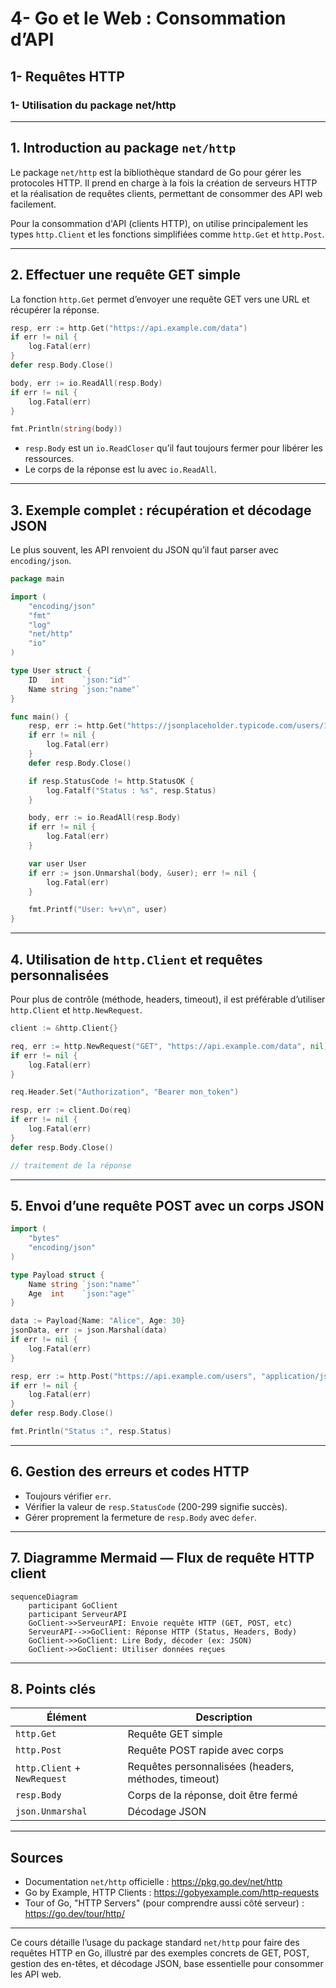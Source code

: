 # 4- Go et le Web : Consommation d’API  
## 1- Requêtes HTTP  
### 1- Utilisation du package net/http

---

## 1. Introduction au package `net/http`  

Le package `net/http` est la bibliothèque standard de Go pour gérer les protocoles HTTP. Il prend en charge à la fois la création de serveurs HTTP et la réalisation de requêtes clients, permettant de consommer des API web facilement.  

Pour la consommation d'API (clients HTTP), on utilise principalement les types `http.Client` et les fonctions simplifiées comme `http.Get` et `http.Post`.  

---

## 2. Effectuer une requête GET simple  

La fonction `http.Get` permet d’envoyer une requête GET vers une URL et récupérer la réponse.

```go
resp, err := http.Get("https://api.example.com/data")
if err != nil {
    log.Fatal(err)
}
defer resp.Body.Close()

body, err := io.ReadAll(resp.Body)
if err != nil {
    log.Fatal(err)
}

fmt.Println(string(body))
```

- `resp.Body` est un `io.ReadCloser` qu’il faut toujours fermer pour libérer les ressources.  
- Le corps de la réponse est lu avec `io.ReadAll`.  

---

## 3. Exemple complet : récupération et décodage JSON  

Le plus souvent, les API renvoient du JSON qu’il faut parser avec `encoding/json`.

```go
package main

import (
    "encoding/json"
    "fmt"
    "log"
    "net/http"
    "io"
)

type User struct {
    ID   int    `json:"id"`
    Name string `json:"name"`
}

func main() {
    resp, err := http.Get("https://jsonplaceholder.typicode.com/users/1")
    if err != nil {
        log.Fatal(err)
    }
    defer resp.Body.Close()

    if resp.StatusCode != http.StatusOK {
        log.Fatalf("Status : %s", resp.Status)
    }

    body, err := io.ReadAll(resp.Body)
    if err != nil {
        log.Fatal(err)
    }

    var user User
    if err := json.Unmarshal(body, &user); err != nil {
        log.Fatal(err)
    }

    fmt.Printf("User: %+v\n", user)
}
```

---

## 4. Utilisation de `http.Client` et requêtes personnalisées  

Pour plus de contrôle (méthode, headers, timeout), il est préférable d’utiliser `http.Client` et `http.NewRequest`.

```go
client := &http.Client{}

req, err := http.NewRequest("GET", "https://api.example.com/data", nil)
if err != nil {
    log.Fatal(err)
}

req.Header.Set("Authorization", "Bearer mon_token")

resp, err := client.Do(req)
if err != nil {
    log.Fatal(err)
}
defer resp.Body.Close()

// traitement de la réponse
```

---

## 5. Envoi d’une requête POST avec un corps JSON  

```go
import (
    "bytes"
    "encoding/json"
)

type Payload struct {
    Name string `json:"name"`
    Age  int    `json:"age"`
}

data := Payload{Name: "Alice", Age: 30}
jsonData, err := json.Marshal(data)
if err != nil {
    log.Fatal(err)
}

resp, err := http.Post("https://api.example.com/users", "application/json", bytes.NewBuffer(jsonData))
if err != nil {
    log.Fatal(err)
}
defer resp.Body.Close()

fmt.Println("Status :", resp.Status)
```

---

## 6. Gestion des erreurs et codes HTTP  

- Toujours vérifier `err`.  
- Vérifier la valeur de `resp.StatusCode` (200-299 signifie succès).  
- Gérer proprement la fermeture de `resp.Body` avec `defer`.  

---

## 7. Diagramme Mermaid — Flux de requête HTTP client  

```mermaid
sequenceDiagram
    participant GoClient
    participant ServeurAPI
    GoClient->>ServeurAPI: Envoie requête HTTP (GET, POST, etc)
    ServeurAPI-->>GoClient: Réponse HTTP (Status, Headers, Body)
    GoClient->>GoClient: Lire Body, décoder (ex: JSON)
    GoClient->>GoClient: Utiliser données reçues
```

---

## 8. Points clés  

| Élément                | Description                              |
|------------------------|------------------------------------------|
| `http.Get`             | Requête GET simple                       |
| `http.Post`            | Requête POST rapide avec corps            |
| `http.Client` + `NewRequest` | Requêtes personnalisées (headers, méthodes, timeout) |
| `resp.Body`            | Corps de la réponse, doit être fermé     |
| `json.Unmarshal`       | Décodage JSON                            |

---

## Sources  

- Documentation `net/http` officielle : https://pkg.go.dev/net/http  
- Go by Example, HTTP Clients : https://gobyexample.com/http-requests  
- Tour of Go, "HTTP Servers" (pour comprendre aussi côté serveur) : https://go.dev/tour/http/  

---

Ce cours détaille l’usage du package standard `net/http` pour faire des requêtes HTTP en Go, illustré par des exemples concrets de GET, POST, gestion des en-têtes, et décodage JSON, base essentielle pour consommer les API web.